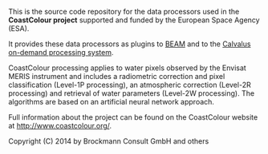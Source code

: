 
This is the source code repository for the data processors used in the **CoastColour project** supported and 
funded by the European Space Agency (ESA).

It provides these data processors as plugins to [BEAM](http://www.brockmann-consult.de/beam/) and to the
[Calvalus on-demand processing system](http://www.coastcolour.org/ccprocessing/calvalus.jsp).

CoastColour processing applies to water pixels observed by the Envisat MERIS instrument and includes
a radiometric correction and pixel classification (Level-1P processing), an atmospheric correction
(Level-2R processing) and retrieval of water parameters (Level-2W processing). The algorithms are based
on an artificial neural network approach.

Full information about the project can be found on the CoastColour website at http://www.coastcolour.org/.

Copyright (C) 2014 by Brockmann Consult GmbH and others
